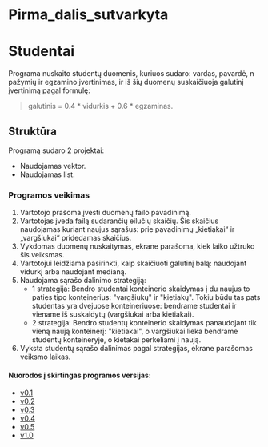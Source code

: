 # Pirma_dalis_sutvarkyta

# Studentai

Programa nuskaito studentų duomenis, kuriuos sudaro: vardas, pavardė, n pažymių ir egzamino įvertinimas, ir iš šių duomenų suskaičiuoja galutinį įvertinimą pagal formulę:
> galutinis = 0.4 * vidurkis + 0.6 * egzaminas.

## Struktūra
Programą sudaro 2 projektai:
 * Naudojamas vektor.
 * Naudojamas list.

### Programos veikimas
1. Vartotojo prašoma įvesti duomenų failo pavadinimą.
2. Vartotojas įveda failą sudarančių eilučių skaičių. Šis skaičius naudojamas kuriant naujus sąrašus: prie pavadinimų „kietiakai“ ir „vargšiukai“ pridedamas skaičius.
3. Vykdomas duomenų nuskaitymas, ekrane parašoma, kiek laiko užtruko šis veiksmas.
4. Vartotojui leidžiama pasirinkti, kaip skaičiuoti galutinį balą: naudojant vidurkį arba naudojant medianą.
5. Naudojama sąrašo dalinimo strategiją:
   * 1 strategija: Bendro studentai konteinerio skaidymas į du naujus to paties tipo konteinerius: "vargšiukų" ir "kietiakų". Tokiu būdu tas pats studentas yra dvejuose konteineriuose: bendrame studentai ir viename iš suskaidytų (vargšiukai arba kietiakai).
   * 2 strategija: Bendro studentų konteinerio skaidymas panaudojant tik vieną naują konteinerį: "kietiakai", o vargšiukai lieka bendrame studentų konteineryje, o kietakai perkeliami į naują.
6. Vyksta studentų sąrašo dalinimas pagal strategijas, ekrane parašomas veiksmo laikas.
   
#### Nuorodos į skirtingas programos versijas:
 * [v0.1](https://github.com/salvijox/Pirma_dalis_sutvarkyta/tree/v0.1)
 * [v0.2](https://github.com/salvijox/Pirma_dalis_sutvarkyta/tree/v0.2)
 * [v0.3](https://github.com/salvijox/Pirma_dalis_sutvarkyta/tree/v0.3)
 * [v0.4](https://github.com/salvijox/Pirma_dalis_sutvarkyta/tree/v0.4)
 * [v0.5](https://github.com/salvijox/Pirma_dalis_sutvarkyta/tree/v0.5)
 * [v1.0](https://github.com/salvijox/Pirma_dalis_sutvarkyta/tree/v1.0)
   
